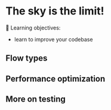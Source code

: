 # The sky is the limit!

📌 Learning objectives:

- learn to improve your codebase


## Flow types


## Performance optimization


## More on testing
